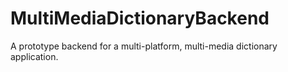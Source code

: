 # MultiMediaDictionaryBackend
A prototype backend for a multi-platform, multi-media dictionary application.
